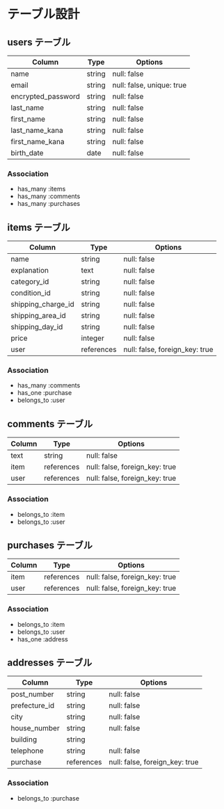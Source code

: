 
# テーブル設計

## users テーブル

| Column             | Type   | Options                   |
| ------------------ | ------ | ------------------------- |
| name               | string | null: false               |
| email              | string | null: false, unique: true |
| encrypted_password | string | null: false               |
| last_name          | string | null: false               |
| first_name         | string | null: false               |
| last_name_kana     | string | null: false               |
| first_name_kana    | string | null: false               |
| birth_date         | date   | null: false               |

### Association

- has_many :items
- has_many :comments
- has_many :purchases

## items テーブル

| Column             | Type        | Options                        |
| ------------------ | ----------- | ------------------------------ |
| name               | string      | null: false                    |
| explanation        | text        | null: false                    |
| category_id        | string      | null: false                    |
| condition_id       | string      | null: false                    |
| shipping_charge_id | string      | null: false                    |
| shipping_area_id   | string      | null: false                    |
| shipping_day_id    | string      | null: false                    |
| price              | integer     | null: false                    |
| user               | references  | null: false, foreign_key: true |

### Association

- has_many   :comments
- has_one    :purchase
- belongs_to :user

## comments テーブル

| Column             | Type        | Options                        |
| ------------------ | ----------- | ------------------------------ |
| text               | string      | null: false                    |
| item               | references  | null: false, foreign_key: true |
| user               | references  | null: false, foreign_key: true |

### Association

- belongs_to :item
- belongs_to :user

## purchases テーブル

| Column             | Type        | Options                        |
| ------------------ | ----------- | ------------------------------ |
| item               | references  | null: false, foreign_key: true |
| user               | references  | null: false, foreign_key: true |


### Association

- belongs_to :item
- belongs_to :user
- has_one    :address

## addresses テーブル

| Column             | Type        | Options                        |
| ------------------ | ----------- | ------------------------------ |
| post_number        | string      | null: false                    |
| prefecture_id      | string      | null: false                    |
| city               | string      | null: false                    |
| house_number       | string      | null: false                    |
| building           | string      |                                |
| telephone          | string      | null: false                    |
| purchase           | references  | null: false, foreign_key: true |

### Association

- belongs_to :purchase

